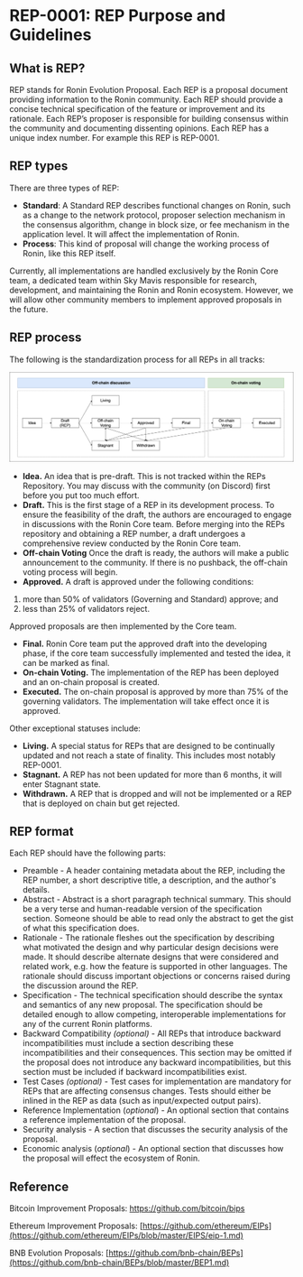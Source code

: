 # REP-0001: REP Purpose and Guidelines

## What is REP?

REP stands for Ronin Evolution Proposal. Each REP is a proposal document providing information to the Ronin community. Each REP should provide a concise technical specification of the feature or improvement and its rationale. Each REP’s proposer is responsible for building consensus within the community and documenting dissenting opinions. Each REP has a unique index number. For example this REP is REP-0001.

## REP types

There are three types of REP:

- **Standard**: A Standard REP describes functional changes on Ronin, such as a change to the network protocol, proposer selection mechanism in the consensus algorithm, change in block size, or fee mechanism in the application level. It will affect the implementation of Ronin.
- **Process**: This kind of proposal will change the working process of Ronin, like this REP itself.

Currently, all implementations are handled exclusively by the Ronin Core team, a dedicated team within Sky Mavis responsible for research, development, and maintaining the Ronin and Ronin ecosystem. However, we will allow other community members to implement approved proposals in the future.

## REP process

The following is the standardization process for all REPs in all tracks:

![overall workflow](./assets/REP-0001/REP-flow.png)


- **Idea.** An idea that is pre-draft. This is not tracked within the REPs Repository. You may discuss with the community (on Discord) first before you put too much effort.
- **Draft.** This is the first stage of a REP in its development process. To ensure the feasibility of the draft, the authors are encouraged to engage in discussions with the Ronin Core team. Before merging into the REPs repository and obtaining a REP number, a draft undergoes a comprehensive review conducted by the Ronin Core team.
- **Off-chain Voting** Once the draft is ready, the authors will make a public announcement to the community. If there is no pushback, the off-chain voting process will begin. 
- **Approved.** A draft is approved under the following conditions: 
1) more than 50% of validators (Governing and Standard) approve; and 
2) less than 25% of validators reject.

Approved proposals are then implemented by the Core team. 
- **Final.** Ronin Core team put the approved draft into the developing phase, if the core team successfully implemented and tested the idea, it can be marked as final.
- **On-chain Voting.** The implementation of the REP has been deployed and an on-chain proposal is created. 
- **Executed.**  The on-chain proposal is approved by more than 75% of the governing validators. The implementation will take effect once it is approved.

Other exceptional statuses include:

- **Living.** A special status for REPs that are designed to be continually updated and not reach a state of finality. This includes most notably REP-0001.
- **Stagnant.** A REP has not been updated for more than 6 months, it will enter Stagnant state.
- **Withdrawn.** A REP that is dropped and will not be implemented or a REP that is deployed on chain but get rejected.

## REP format

Each REP should have the following parts:

- Preamble - A header containing metadata about the REP, including the REP number, a short descriptive title, a description, and the author's details.
- Abstract - Abstract is a short paragraph technical summary. This should be a very terse and human-readable version of the specification section. Someone should be able to read only the abstract to get the gist of what this specification does.
- Rationale - The rationale fleshes out the specification by describing what motivated the design and why particular design decisions were made. It should describe alternate designs that were considered and related work, e.g. how the feature is supported in other languages. The rationale should discuss important objections or concerns raised during the discussion around the REP.
- Specification - The technical specification should describe the syntax and semantics of any new proposal. The specification should be detailed enough to allow competing, interoperable implementations for any of the current Ronin platforms.
- Backward Compatibility *(optional)* - All REPs that introduce backward incompatibilities must include a section describing these incompatibilities and their consequences. This section may be omitted if the proposal does not introduce any backward incompatibilities, but this section must be included if backward incompatibilities exist.
- Test Cases *(optional)* - Test cases for implementation are mandatory for REPs that are affecting consensus changes. Tests should either be inlined in the REP as data (such as input/expected output pairs). 
- Reference Implementation (*optional*) - An optional section that contains a reference implementation of the proposal.
- Security analysis - A section that discusses the security analysis of the proposal. 
- Economic analysis (*optional*) - An optional section that discusses how the proposal will effect the ecosystem of Ronin. 
##  Reference

Bitcoin Improvement Proposals:  <https://github.com/bitcoin/bips>

Ethereum Improvement Proposals:  [https://github.com/ethereum/EIPs](https://github.com/ethereum/EIPs/blob/master/EIPS/eip-1.md)

BNB Evolution Proposals:  [https://github.com/bnb-chain/BEPs](https://github.com/bnb-chain/BEPs/blob/master/BEP1.md)

